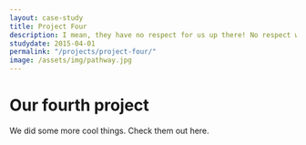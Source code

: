 ```yaml
---
layout: case-study
title: Project Four
description: I mean, they have no respect for us up there! No respect whatsoever! We're all just drudgeons to them! Well that's easy to remember. 0118 999 88199 9119 725! I'm a 32 year old IT-man who works in a basement.
studydate: 2015-04-01
permalink: "/projects/project-four/"
image: /assets/img/pathway.jpg
---
```


# Our fourth project

We did some more cool things. Check them out here.
